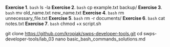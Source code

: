 **Exercise 1**.
```bash```
ls  -la
**Exercise 2**.
```bash```
cp example.txt backup/
**Exercise 3**.
```bash```
mv old_name.txt new_name.txt
**Exercise 4**.
```bash```
rm unnecessary_file.txt
**Exercise 5**.
```bash```
rm -r documents/
**Exercise 6**.
```bash```
cat notes.txt
**Exercise 7**.
```bash```
chmod +x script.sh

git clone https://github.com/kropiak/swps-developer-tools.git
cd swps-developer-tools/lab_03
nano basic_bash_commands_solutions.md

